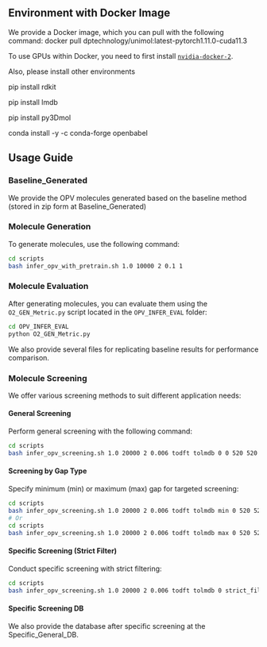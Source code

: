 ## Environment with Docker Image

We provide a Docker image, which you can pull with the following command:
docker pull dptechnology/unimol:latest-pytorch1.11.0-cuda11.3

To use GPUs within Docker, you need to first install [`nvidia-docker-2`](https://docs.nvidia.com/datacenter/cloud-native/container-toolkit/install-guide.html#docker).

Also, please install other environments

pip install rdkit

pip install lmdb

pip install py3Dmol

conda install -y -c conda-forge openbabel




## Usage Guide

### Baseline_Generated

We provide the OPV molecules generated based on the baseline method (stored in zip form at Baseline_Generated)

### Molecule Generation

To generate molecules, use the following command:

```bash
cd scripts
bash infer_opv_with_pretrain.sh 1.0 10000 2 0.1 1
```

### Molecule Evaluation

After generating molecules, you can evaluate them using the `O2_GEN_Metric.py` script located in the `OPV_INFER_EVAL` folder:

```bash
cd OPV_INFER_EVAL
python O2_GEN_Metric.py
```

We also provide several files for replicating baseline results for performance comparison.

### Molecule Screening

We offer various screening methods to suit different application needs:

#### General Screening

Perform general screening with the following command:

```bash
cd scripts
bash infer_opv_screening.sh 1.0 20000 2 0.006 todft tolmdb 0 0 520 520
```

#### Screening by Gap Type

Specify minimum (min) or maximum (max) gap for targeted screening:

```bash
cd scripts
bash infer_opv_screening.sh 1.0 20000 2 0.006 todft tolmdb min 0 520 520
# Or
cd scripts
bash infer_opv_screening.sh 1.0 20000 2 0.006 todft tolmdb max 0 520 520
```

#### Specific Screening (Strict Filter)

Conduct specific screening with strict filtering:

```bash
cd scripts
bash infer_opv_screening.sh 1.0 20000 2 0.006 todft tolmdb 0 strict_filter 520 520
```


#### Specific Screening DB
We also provide the database after specific screening at the Specific_General_DB.